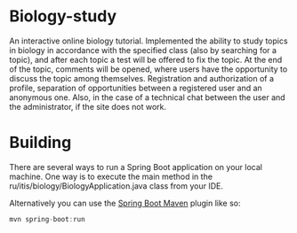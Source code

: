 # Biology-study
An interactive online biology tutorial. Implemented the ability to study topics in biology in accordance with the specified class (also by searching for a topic), and after each topic a test will be offered to fix the topic. 
At the end of the topic, comments will be opened, where users have the opportunity to discuss the topic among themselves. Registration and authorization of a profile, separation of opportunities between a registered user and an anonymous one. 
Also, in the case of a technical chat between the user and the administrator, if the site does not work.

# Building

There are several ways to run a Spring Boot application on your local machine. One way is to execute the main method in the ru/itis/biology/BiologyApplication.java class from your IDE.

Alternatively you can use the [Spring Boot Maven](https://docs.spring.io/spring-boot/docs/current/reference/html/build-tool-plugins.html#build-tool-plugins-maven-plugin) plugin like so:
```java
mvn spring-boot:run
```
